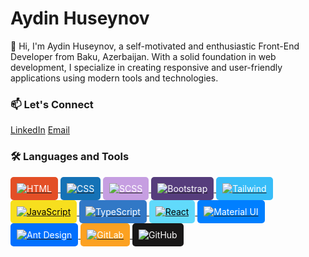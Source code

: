 <body>
  <div>
    <h1>Aydin Huseynov</h1>
    <p>
      👋 Hi, I'm Aydin Huseynov, a self-motivated and enthusiastic Front-End Developer from Baku, Azerbaijan. 
      With a solid foundation in web development, I specialize in creating responsive and user-friendly applications 
      using modern tools and technologies.
    </p>

   <div>
      <h3>📫 Let's Connect</h3>
      <div>
        <a href="https://www.linkedin.com/in/ayd%C4%B1nh%C3%BCseynov/" target="_blank">LinkedIn</a> 
        <a href="mailto:aydinhuseynov.dev@gmail.com">Email</a>
      </div>
    </div>

   <div>
      <h3>🛠️ Languages and Tools</h3>
      <div>
        <a href="https://developer.mozilla.org/en-US/docs/Web/HTML" target="_blank">
          <img src="[https://img.icons8.com/ios/50/000000/html-5.png](https://www.google.com/url?sa=i&url=https%3A%2F%2Fen.wikipedia.org%2Fwiki%2FHTML&psig=AOvVaw2n3q_yrwIUMfZ6ToZP96aZ&ust=1736688807670000&source=images&cd=vfe&opi=89978449&ved=0CBQQjRxqFwoTCICi_5Xk7YoDFQAAAAAdAAAAABAE)" alt="HTML" style="background-color: #E34F26; padding: 10px; border-radius: 5px; color: white;" />
        </a>
        <a href="https://developer.mozilla.org/en-US/docs/Web/CSS" target="_blank">
          <img src="https://img.icons8.com/ios/50/000000/css3.png" alt="CSS" style="background-color: #1572B6; padding: 10px; border-radius: 5px; color: white;" />
        </a>
        <a href="https://sass-lang.com/" target="_blank">
          <img src="https://img.icons8.com/ios/50/000000/sass.png" alt="SCSS" style="background-color: #C69EE1; padding: 10px; border-radius: 5px; color: white;" />
        </a>
        <a href="https://getbootstrap.com/" target="_blank">
          <img src="https://img.icons8.com/ios/50/000000/bootstrap.png" alt="Bootstrap" style="background-color: #563D7C; padding: 10px; border-radius: 5px; color: white;" />
        </a>
        <a href="https://tailwindcss.com/" target="_blank">
          <img src="https://img.icons8.com/ios/50/000000/tailwindcss.png" alt="Tailwind" style="background-color: #38BDF8; padding: 10px; border-radius: 5px; color: white;" />
        </a>
        <a href="https://www.javascript.com/" target="_blank">
          <img src="https://img.icons8.com/ios/50/000000/javascript.png" alt="JavaScript" style="background-color: #F7DF1E; padding: 10px; border-radius: 5px; color: black;" />
        </a>
        <a href="https://www.typescriptlang.org/" target="_blank">
          <img src="https://img.icons8.com/ios/50/000000/typescript.png" alt="TypeScript" style="background-color: #3178C6; padding: 10px; border-radius: 5px; color: white;" />
        </a>
        <a href="https://reactjs.org/" target="_blank">
          <img src="https://img.icons8.com/ios/50/000000/react.png" alt="React" style="background-color: #61DAFB; padding: 10px; border-radius: 5px; color: black;" />
        </a>
        <a href="https://mui.com/" target="_blank">
          <img src="https://img.icons8.com/ios/50/000000/material-ui.png" alt="Material UI" style="background-color: #007FFF; padding: 10px; border-radius: 5px; color: white;" />
        </a>
        <a href="https://ant.design/" target="_blank">
          <img src="https://img.icons8.com/ios/50/000000/ant-design.png" alt="Ant Design" style="background-color: #0170FE; padding: 10px; border-radius: 5px; color: white;" />
        </a>
        <a href="https://gitlab.com/" target="_blank">
          <img src="https://img.icons8.com/ios/50/000000/gitlab.png" alt="GitLab" style="background-color: #FCA121; padding: 10px; border-radius: 5px; color: white;" />
        </a>
        <a href="https://github.com/" target="_blank">
          <img src="https://img.icons8.com/ios/50/000000/github.png" alt="GitHub" style="background-color: #181717; padding: 10px; border-radius: 5px; color: white;" />
        </a>
      </div>
    </div>


  </div>
</body>
